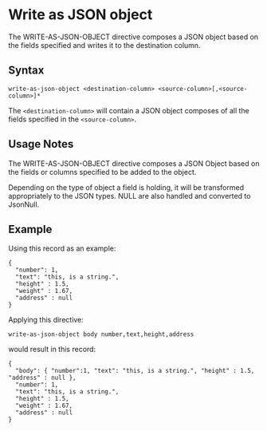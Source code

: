 # Write as JSON object

The WRITE-AS-JSON-OBJECT directive composes a JSON object based on the fields specified
and writes it to the destination column.


## Syntax
```
write-as-json-object <destination-column> <source-column>[,<source-column>]*
```

The `<destination-column>` will contain a JSON object composes of all the fields
specified in the `<source-column>`.


## Usage Notes

The WRITE-AS-JSON-OBJECT directive composes a JSON Object based on the fields or columns
specified to be added to the object.

Depending on the type of object a field is holding, it will be transformed appropriately
to the JSON types. NULL are also handled and converted to JsonNull.


## Example

Using this record as an example:
```
{
  "number": 1,
  "text": "this, is a string.",
  "height" : 1.5,
  "weight" : 1.67,
  "address" : null
}
```

Applying this directive:
```
write-as-json-object body number,text,height,address
```

would result in this record:
```
{
  "body": { "number":1, "text": "this, is a string.", "height" : 1.5, "address" : null },
  "number": 1,
  "text": "this, is a string.",
  "height" : 1.5,
  "weight" : 1.67,
  "address" : null
}
```
